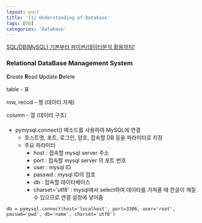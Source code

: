 ```yaml
---
layout: post
title: '[1] Understanding of Database'
tags: [DB]
categories: 'Database'
---
```


[SQL/DB(MySQL) 기본부터 파이썬/데이터분석 활용까지!](https://www.inflearn.com/course/SQL-DB-MYSQL-파이썬-데이터분석)

### Relational DataBase Management System

**C**reate **R**ead **U**pdate **D**elete 

table - 표

row, recod - 행 (데이터 자체)

column - 열 (데이터 구조)



#### 

* pymysql.connect() 메소드를 사용하여 MySQL에 연결
     - 호스트명, 포트, 로그인, 암호, 접속할 DB 등을 파라미터로 지정
     - 주요 파라미터
       - host : 접속할 mysql server 주소
       - port : 접속할 mysql server 의 포트 번호
       - user : mysql ID
       - passwd : mysql ID의 암호
       - db : 접속할 데이터베이스
       - charset='utf8' : mysql에서 select하여 데이타를 가져올 때 한글이 깨질 수 있으므로 연결 설정에 넣어줌

```
db = pymysql.connect(host='localhost', port=3306, user='root', passwd='pwd', db='name', charset='utf8')
```

